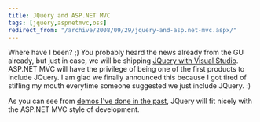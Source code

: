 ```yaml
---
title: JQuery and ASP.NET MVC
tags: [jquery,aspnetmvc,oss]
redirect_from: "/archive/2008/09/29/jquery-and-asp.net-mvc.aspx/"
---
```


Where have I been? ;) You probably heard the news already from the GU
already, but just in case, we will be shipping [JQuery with Visual
Studio](http://weblogs.asp.net/scottgu/archive/2008/09/28/jquery-and-microsoft.aspx).
ASP.NET MVC will have the privilege of being one of the first products
to include JQuery. I am glad we finally announced this because I got
tired of stifling my mouth everytime someone suggested we just include
JQuery. :)

As you can see from [demos I've done in the
past](https://haacked.com/archive/2008/07/29/super-simple-mvc-ajax-with-jquery-demo.aspx),
JQuery will fit nicely with the ASP.NET MVC style of development.

